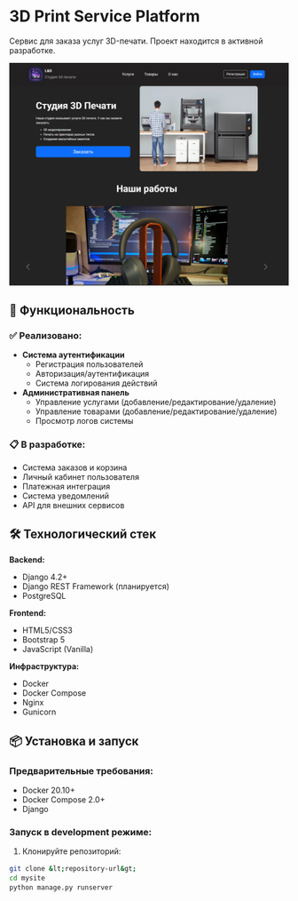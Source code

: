 # 3D Print Service Platform

Сервис для заказа услуг 3D-печати. Проект находится в активной разработке.

![img.png](mysite/imageReadme/img.png)

## 🚀 Функциональность

### ✅ Реализовано:
- **Система аутентификации**
  - Регистрация пользователей
  - Авторизация/аутентификация
  - Система логирования действий
- **Административная панель**
  - Управление услугами (добавление/редактирование/удаление)
  - Управление товарами (добавление/редактирование/удаление)
  - Просмотр логов системы

### 📋 В разработке:
- Система заказов и корзина
- Личный кабинет пользователя
- Платежная интеграция
- Система уведомлений
- API для внешних сервисов

## 🛠 Технологический стек

**Backend:**
- Django 4.2+
- Django REST Framework (планируется)
- PostgreSQL

**Frontend:**
- HTML5/CSS3
- Bootstrap 5
- JavaScript (Vanilla)

**Инфраструктура:**
- Docker
- Docker Compose
- Nginx
- Gunicorn

## 📦 Установка и запуск

### Предварительные требования:
- Docker 20.10+
- Docker Compose 2.0+
- Django

### Запуск в development режиме:

1. Клонируйте репозиторий:
```bash
git clone &lt;repository-url&gt;
cd mysite
python manage.py runserver
